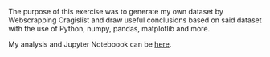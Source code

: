 The purpose of this exercise was to generate my own dataset by Webscrapping Cragislist and draw useful conclusions based on said dataset with the use of Python, numpy, pandas, matplotlib and more.

My analysis and Jupyter Noteboook can be [here](https://github.com/nathand2/craigslist_rental_data_vancouver/blob/master/rental-van.ipynb).

